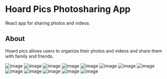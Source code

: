 # Hoard Pics Photosharing App
React app for sharing photos and videos.

## About
Hoard pics allows users to organize their photos and videos and share them with family and friends.

![image](https://github.com/julialoy/photo-sharing-app/assets/19575905/e47d39d6-3641-48dd-8267-1bf37fc10ef5)
![image](https://github.com/julialoy/photo-sharing-app/assets/19575905/7a0f9ee0-3b11-4924-af3d-b5111e2c76d6)
![image](https://github.com/julialoy/photo-sharing-app/assets/19575905/aef6d367-f326-4b07-bab6-76818b6dfb47)
![image](https://github.com/julialoy/photo-sharing-app/assets/19575905/17fbf6d5-9eca-4349-b185-30ca827ab26b)
![image](https://github.com/julialoy/photo-sharing-app/assets/19575905/ee7bf280-28e7-43e1-99c9-14746cbc2965)
![image](https://github.com/julialoy/photo-sharing-app/assets/19575905/37938106-7b25-43b9-9d04-b3da8401ccd1)
![image](https://github.com/julialoy/photo-sharing-app/assets/19575905/21eb208d-0513-49fa-91ee-6d4674dffd4e)
![image](https://github.com/julialoy/photo-sharing-app/assets/19575905/80b9c8ed-1a33-4b9d-9616-8156a70ffe87)
![image](https://github.com/julialoy/photo-sharing-app/assets/19575905/44a44cd6-a13d-4518-8c64-b644fd8bfcb8)
![image](https://github.com/julialoy/photo-sharing-app/assets/19575905/6360e71a-0d4f-4033-a39b-d1b4e9b9d0ac)
![image](https://github.com/julialoy/photo-sharing-app/assets/19575905/6e3ba938-6038-482d-b4a6-0686af7c05ff)
![image](https://github.com/julialoy/photo-sharing-app/assets/19575905/ff872075-2462-4adc-b33d-f63d952b26c4)
![image](https://github.com/julialoy/photo-sharing-app/assets/19575905/4a6e5dbf-6ab9-43b4-ae18-be234629de2d)
